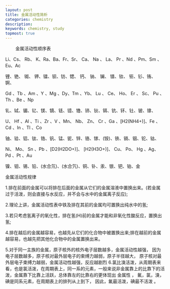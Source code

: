 ```yaml
---
layout: post
title: 金属活动性简析
categories: chemistry
description: 
keywords: chemistry, study
topmost: true
---
```

　　
金属活动性顺序表

Li、Cs、 Rb、 K、Ra、Ba、Fr、Sr、 Ca、 Na 、 La、 Pr 、Nd 、Pm、Sm 、Eu、Ac

锂、铯、 铷、 钾、镭、钡、钫、锶、 钙、 钠、 镧、 镨、钕、 钷、钐、铕、 锕、

Gd 、Tb 、Am 、Y 、Mg 、Dy、Tm 、Yb、 Lu 、 Ce、 Ho、 Er 、 Sc、 Pu 、Th 、Be 、Np

钆、铽、镅、钇、镁、镝、铥、镱、镥、铈、钬、铒、钪、钚、钍、铍、镎、

U、 Hf 、Al 、Ti 、Zr 、V 、Mn、 Nb、 Zn、 Cr 、Ga 、[H2(NH4+)]、Fe 、Cd 、In 、Tl 、Co

铀、铪、铝、钛、锆、钒、锰、铌、锌、铬、镓、(铵)、铁、镉、铟、铊、钴、

Ni、 Mo、 Sn 、Pb 、[D2(H2DO+)]、 [H2(H3O+)]、 Cu、 Po、 Hg 、Ag、 Pd 、Pt 、Au

镍、钼、锡、铅、(水合氘)、(水合氕)、铜、钋、汞、银、钯、铂、金

金属活动性规律

1.排在前面的金属可以将排在后面的金属从它们的金属溶液中置换出来。(若金属过于活泼，则会直接与水反应，并不会与水中的金属离子反应);

2.理论上讲，金属活动性表中铁及排在其前的金属均可置换出纯水中的氢;

3.若只考虑氢离子的氧化性，排在氢(H)前的金属才能和非氧化性酸反应，置换出氢;

4.排在越后的金属越容易，也越先从它们的化合物中被置换出来;排在越前的金属越容易，也越先把其他化合物中的金属置换出来。

5.对于同一主族的金属，原子核外的核外电子层数越多，金属活动性越强，
因为电子层数越多，原子核对最外层电子的束缚力越弱，原子半径越大，
原子核对最外层电子束缚力越弱，金属活动性越强，反应越剧烈
6.氯比溴活泼，从周期表来看，也是氯活泼，在周期表上，同一系的元素，一般来说非金属靠上的比靠下的活泼，金属靠下比靠上活跃，总体靠左的比靠右的更体现出 金属性 ， 氟，氯，溴，碘是同系元素，在周期表上的排列从上到下， 因此，氟最活泼，碘最不活泼 。
